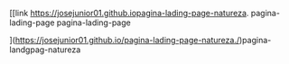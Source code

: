 [[link https://josejunior01.github.iopagina-lading-page-natureza. pagina-lading-page
 pagina-lading-page

](https://josejunior01.github.io/pagina-lading-page-natureza./)pagina-landgpag-natureza
